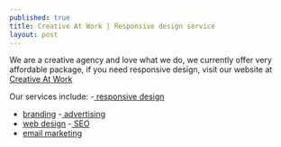 ```yaml
---
published: true
title: Creative At Work | Responsive design service
layout: post
---
```

We are a creative agency and love what we do, we currently offer very affordable package, if you need responsive design, visit our website at <a href="http://creativeatwork.net/responsive-website-design/">Creative At Work</a>

Our services include:
-<a href="http://creativeatwork.net/"> responsive design</a>
- <a href="http://creativeatwork.net/"> branding</a>
-<a href="http://creativeatwork.net/"> advertising</a>
- <a href="http://creativeatwork.net/">web design</a>
-<a href="http://creativeatwork.net/"> SEO</a>
- <a href="http://creativeatwork.net/">email marketing</a>